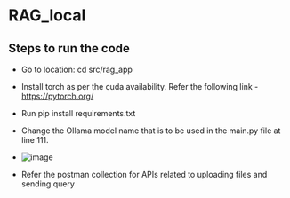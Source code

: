 # RAG_local
## Steps to run the code
- Go to location: cd src/rag_app
- Install torch as per the cuda availability. Refer the following link - https://pytorch.org/
- Run pip install requirements.txt
- Change the Ollama model name that is to be used in the main.py file at line 111.
- ![image](https://github.com/user-attachments/assets/4501d133-f38a-45cf-9279-885d5a5c9a30)

  
- Refer the postman collection for APIs related to uploading files and sending query 

